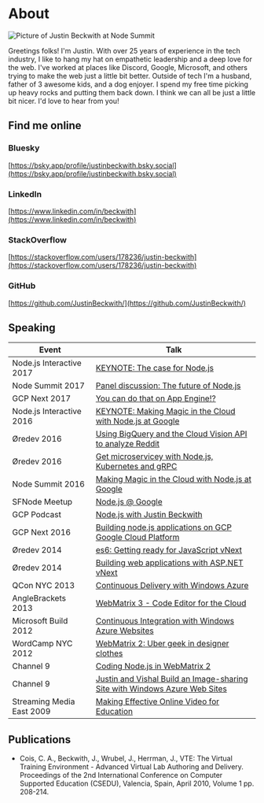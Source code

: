 # About

![Picture of Justin Beckwith at Node Summit](/img/jbatns.jpg)

Greetings folks! I'm Justin. With over 25 years of experience in the tech industry, I like to hang my hat on empathetic leadership and a deep love for the web. I've worked at places like Discord, Google, Microsoft, and others trying to make the web just a little bit better. Outside of tech I'm a husband, father of 3 awesome kids, and a dog enjoyer.  I spend my free time picking up heavy rocks and putting them back down.  I think we can all be just a little bit nicer.  I'd love to hear from you!

## Find me online

### Bluesky

[https://bsky.app/profile/justinbeckwith.bsky.social](https://bsky.app/profile/justinbeckwith.bsky.social)

### LinkedIn

[https://www.linkedin.com/in/beckwith](https://www.linkedin.com/in/beckwith)

### StackOverflow

[https://stackoverflow.com/users/178236/justin-beckwith](https://stackoverflow.com/users/178236/justin-beckwith)

### GitHub

[https://github.com/JustinBeckwith/](https://github.com/JustinBeckwith/)

## Speaking

| Event                     | Talk                                                                                                                                                                                                             |
| ------------------------- | ---------------------------------------------------------------------------------------------------------------------------------------------------------------------------------------------------------------- |
| Node.js Interactive 2017  | [KEYNOTE: The case for Node.js](https://www.youtube.com/watch?v=HwuGwc8paP4&index=46&list=PLfMzBWSH11xa-iNnQG2555lgi4574nZOh)                                                                                    |
| Node Summit 2017          | [Panel discussion: The future of Node.js](https://vimeo.com/230161445)                                                                                                                                           |
| GCP Next 2017             | [You can do that on App Engine!?](https://youtu.be/sATG0OfdP4g)                                                                                                                                                  |
| Node.js Interactive 2016  | [KEYNOTE: Making Magic in the Cloud with Node.js at Google](https://youtu.be/iqPcG9f3trk)                                                                                                                        |
| Øredev 2016               | [Using BigQuery and the Cloud Vision API to analyze Reddit](https://vimeo.com/191285367)                                                                                                                         |
| Øredev 2016               | [Get microservicey with Node.js, Kubernetes and gRPC](https://oredev.org/2016/sessions/get-microservicey-with-node-js-kubernetes-and-grpc)                                                                       |
| Node Summit 2016          | [Making Magic in the Cloud with Node.js at Google](https://vimeo.com/180426390)                                                                                                                                  |
| SFNode Meetup             | [Node.js @ Google](https://www.youtube.com/watch?v=7DL72amLBq8)                                                                                                                                                  |
| GCP Podcast               | [Node.js with Justin Beckwith](https://www.gcppodcast.com/post/episode-20-nodejs-with-justin-beckwith/)                                                                                                          |
| GCP Next 2016             | [Building node.js applications on GCP Google Cloud Platform](https://www.youtube.com/watch?v=jsznS0QxtYI)                                                                                                        |
| Øredev 2014               | [es6: Getting ready for JavaScript vNext](https://vimeo.com/111289052)                                                                                                                                           |
| Øredev 2014               | [Building web applications with ASP.NET vNext](https://vimeo.com/111004374)                                                                                                                                      |
| QCon NYC 2013             | [Continuous Delivery with Windows Azure](https://www.infoq.com/presentations/continuous-delivery-azure)                                                                                                          |
| AngleBrackets 2013        | [WebMatrix 3 - Code Editor for the Cloud](https://lanyrd.com/2013/anglebrackets/)                                                                                                                                |
| Microsoft Build 2012      | [Continuous Integration with Windows Azure Websites](https://channel9.msdn.com/Events/Build/2012/4-002)                                                                                                          |
| WordCamp NYC 2012         | [WebMatrix 2: Uber geek in designer clothes](https://2012.nyc.wordcamp.org/)                                                                                                                                     |
| Channel 9                 | [Coding Node.js in WebMatrix 2](https://channel9.msdn.com/Shows/Web+Camps+TV/Coding-Nodejs-in-WebMatrix-2)                                                                                                       |
| Channel 9                 | [Justin and Vishal Build an Image-sharing Site with Windows Azure Web Sites](https://channel9.msdn.com/Shows/Web+Camps+TV/WebcampsTV-Justin-and-Vishal-Build-an-Image-sharing-Site-with-Windows-Azure-Web-Sites) |
| Streaming Media East 2009 | [Making Effective Online Video for Education](https://www.streamingmedia.com/conferences/East2009/speakers.aspx?speaker=JustinBeckwith)                                                                          |

## Publications

- Cois, C. A., Beckwith, J., Wrubel, J., Herrman, J., VTE: The Virtual Training Environment - Advanced Virtual Lab Authoring and Delivery. Proceedings of the 2nd International Conference on Computer Supported Education (CSEDU), Valencia, Spain, April 2010, Volume 1 pp. 208-214.
